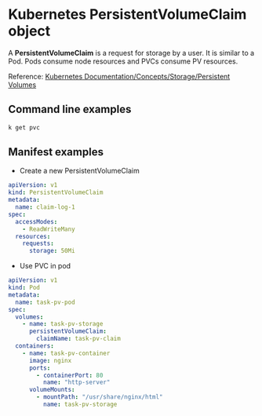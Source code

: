 # Kubernetes PersistentVolumeClaim object

A **PersistentVolumeClaim** is a request for storage by a user. It is similar to a Pod. Pods consume node resources and PVCs consume PV resources.

Reference: [Kubernetes Documentation/Concepts/Storage/Persistent Volumes](https://kubernetes.io/docs/concepts/storage/persistent-volumes/)

## Command line examples

```bash
k get pvc
```

## Manifest examples

- Create a new PersistentVolumeClaim

```yaml
apiVersion: v1
kind: PersistentVolumeClaim
metadata:
  name: claim-log-1
spec:
  accessModes:
    - ReadWriteMany
  resources:
    requests:
      storage: 50Mi
```

- Use PVC in pod

```yaml
apiVersion: v1
kind: Pod
metadata:
  name: task-pv-pod
spec:
  volumes:
    - name: task-pv-storage
      persistentVolumeClaim:
        claimName: task-pv-claim
  containers:
    - name: task-pv-container
      image: nginx
      ports:
        - containerPort: 80
          name: "http-server"
      volumeMounts:
        - mountPath: "/usr/share/nginx/html"
          name: task-pv-storage
```

